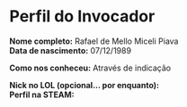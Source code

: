 Perfil do Invocador
========================

**Nome completo:** Rafael de Mello Miceli Piava  
**Data de nascimento:** 07/12/1989  

**Como nos conheceu:** Através de indicação

**Nick no LOL (opcional... por enquanto):**   
**Perfil na STEAM:**


